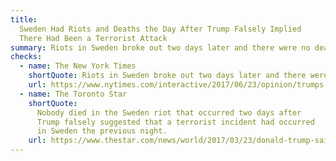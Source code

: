 ```yaml
---
title:
  Sweden Had Riots and Deaths the Day After Trump Falsely Implied
  There Had Been a Terrorist Attack
summary: Riots in Sweden broke out two days later and there were no deaths.
checks:
  - name: The New York Times
    shortQuote: Riots in Sweden broke out two days later and there were no deaths.
    url: https://www.nytimes.com/interactive/2017/06/23/opinion/trumps-lies.html
  - name: The Toronto Star
    shortQuote:
      Nobody died in the Sweden riot that occurred two days after
      Trump falsely suggested that a terrorist incident had occurred
      in Sweden the previous night.
    url: https://www.thestar.com/news/world/2017/03/23/donald-trump-said-14-false-things-in-an-interview-about-how-he-says-false-things.html
---
```

